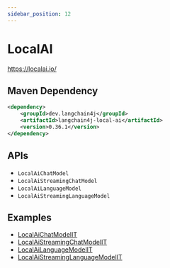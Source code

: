 ```yaml
---
sidebar_position: 12
---
```


# LocalAI

https://localai.io/


## Maven Dependency

```xml
<dependency>
    <groupId>dev.langchain4j</groupId>
    <artifactId>langchain4j-local-ai</artifactId>
    <version>0.36.1</version>
</dependency>
```


## APIs

- `LocalAiChatModel`
- `LocalAiStreamingChatModel`
- `LocalAiLanguageModel`
- `LocalAiStreamingLanguageModel`


## Examples

- [LocalAiChatModelIT](https://github.com/langchain4j/langchain4j/blob/main/langchain4j-local-ai/src/test/java/dev/langchain4j/model/localai/LocalAiChatModelIT.java)
- [LocalAiStreamingChatModelIT](https://github.com/langchain4j/langchain4j/blob/main/langchain4j-local-ai/src/test/java/dev/langchain4j/model/localai/LocalAiStreamingChatModelIT.java)
- [LocalAiLanguageModelIT](https://github.com/langchain4j/langchain4j/blob/main/langchain4j-local-ai/src/test/java/dev/langchain4j/model/localai/LocalAiLanguageModelIT.java)
- [LocalAiStreamingLanguageModelIT](https://github.com/langchain4j/langchain4j/blob/main/langchain4j-local-ai/src/test/java/dev/langchain4j/model/localai/LocalAiStreamingLanguageModelIT.java)

